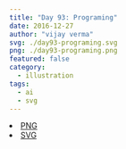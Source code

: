 ```yaml
---
title: "Day 93: Programing"
date: 2016-12-27
author: "vijay verma"
svg: ./day93-programing.svg
png: ./day93-programing.png
featured: false
category:
  - illustration
tags:
  - ai
  - svg
---
```

<li><a href="./day93-programing.png" download className="btn-png">PNG</a></li>
<li><a href="./day93-programing.svg" download className="btn-svg">SVG</a></li>

